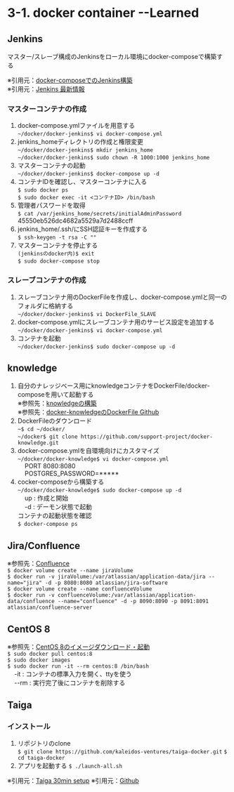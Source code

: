 # 3-1. docker container --Learned
## Jenkins
マスター/スレーブ構成のJenkinsをローカル環境にdocker-composeで構築する

※引用元：[docker-composeでのJenkins構築](https://qiita.com/KWS_0901/items/34d09b472bea9f5227a7)  
※引用元：[Jenkins 最新情報](https://hub.docker.com/_/jenkins?tab=tags&page=1&ordering=last_updated)

### マスターコンテナの作成
1. docker-compose.ymlファイルを用意する  
`~/docker/docker-jenkins$ vi docker-compose.yml`
1. jenkins_homeディレクトリの作成と権限変更  
`~/docker/docker-jenkins$ mkdir jenkins_home`  
`~/docker/docker-jenkins$ sudo chown -R 1000:1000 jenkins_home`
1. マスターコンテナの起動  
`~/docker/docker-jenkins$ docker-compose up -d`
1. コンテナIDを確認し、マスターコンテナに入る  
`$ sudo docker ps`  
`$ sudo docker exec -it <コンテナID> /bin/bash`
1. 管理者パスワードを取得  
`$ cat /var/jenkins_home/secrets/initialAdminPassword`  
45550eb526dc4682a5529a7d2488ccff
1. jenkins_home/.ssh/にSSH認証キーを作成する  
`$ ssh-keygen -t rsa -C ""`
1. マスターコンテナを停止する  
`(jenkinsのdocker内)$ exit`  
`$ sudo docker-compose stop`

### スレーブコンテナの作成
1. スレーブコンテナ用のDockerFileを作成し、docker-compose.ymlと同一のフォルダに格納する  
`~/docker/docker-jenkins$ vi DockerFile_SLAVE`
1. docker-compose.ymlにスレーブコンテナ用のサービス設定を追加する  
`~/docker/docker-jenkins$ vi docker-compose.yml`
1. コンテナを起動  
`~/docker/docker-jenkins$ sudo docker-compose up -d`

## knowledge
1. 自分のナレッジベース用にknowledgeコンテナをDockerFile/docker-composeを用いて起動する  
※参照先：[knowledgeの構築](https://syachiku.net/knowledge-install/)  
※参照先：[docker-knowledgeのDockerFile Github](https://github.com/support-project/docker-knowledge)
1. DockerFileのダウンロード  
`~$ cd ~/docker/`  
`~/docker$ git clone https://github.com/support-project/docker-knowledge.git`
1. docker-compose.ymlを自環境向けにカスタマイズ  
`~/docker/docker-knowledge$ vi docker-compose.yml`  
&nbsp;&nbsp;&nbsp; PORT 8080:8080  
&nbsp;&nbsp;&nbsp; POSTGRES_PASSWORD=*****  
1. cocker-composeから構築する  
`~/docker/docker-knowledge$ sudo docker-compose up -d`  
&nbsp;&nbsp;&nbsp; up : 作成と開始  
&nbsp;&nbsp;&nbsp; -d : デーモン状態で起動  
コンテナの起動状態を確認  
`$ docker-compose ps`

## Jira/Confluence
※参照先：[Confluence](https://qiita.com/iguchikoma/items/97128b3d3bfbbe7e71a4)  
`$ docker volume create --name jiraVolume`  
`$ docker run -v jiraVolume:/var/atlassian/application-data/jira --name="jira" -d -p 8080:8080 atlassian/jira-software`  
`$ docker volume create --name confluenceVolume`  
`$ docker run -v confluenceVolume:/var/atlassian/application-data/confluence --name="confluence" -d -p 8090:8090 -p 8091:8091 atlassian/confluence-server`

## CentOS 8
※参照先：[CentOS 8のイメージダウンロード・起動](https://qiita.com/witchcraze/items/bc05f8fd90bea2dc333f)  
`$ sudo docker pull centos:8`  
`$ sudo docker images`  
`$ sudo docker run -it --rm centos:8 /bin/bash`  
&nbsp;&nbsp;&nbsp; -it : コンテナの標準入力を開く、ttyを使う  
&nbsp;&nbsp;&nbsp; --rm : 実行完了後にコンテナを削除する

## Taiga
### インストール
1. リポジトリのclone  
`$ git clone https://github.com/kaleidos-ventures/taiga-docker.git`
`$ cd taiga-docker`
1. アプリを起動する
`$ ./launch-all.sh`

※引用元：[Taiga 30min setup](https://resources.taiga.io/30min-setup/)
※引用元：[Github](https://github.com/kaleidos-ventures/taiga-docker)

